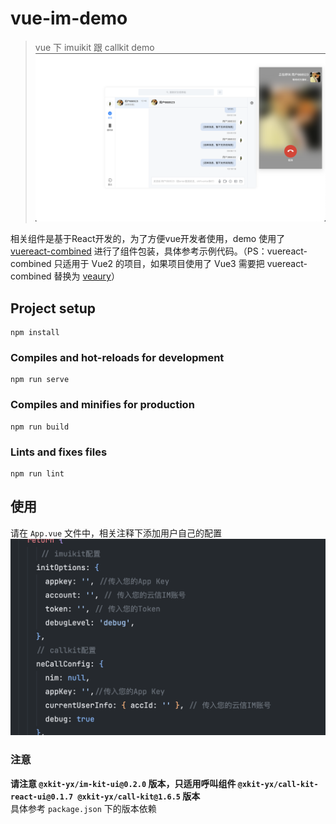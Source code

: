 # vue-im-demo
> vue 下 imuikit 跟 callkit demo
![demo](./demo.png)

相关组件是基于React开发的，为了方便vue开发者使用，demo 使用了 [vuereact-combined](https://github.com/devilwjp/vuereact-combined) 进行了组件包装，具体参考示例代码。（PS：vuereact-combined 只适用于 Vue2 的项目，如果项目使用了 Vue3 需要把 vuereact-combined 替换为 [veaury](https://github.com/devilwjp/veaury)）
## Project setup
```
npm install
```

### Compiles and hot-reloads for development
```
npm run serve
```

### Compiles and minifies for production
```
npm run build
```

### Lints and fixes files
```
npm run lint
```


##  使用
请在 `App.vue` 文件中，相关注释下添加用户自己的配置
![config](./config.png)
### 注意
**请注意 `@xkit-yx/im-kit-ui@0.2.0` 版本，只适用呼叫组件 `@xkit-yx/call-kit-react-ui@0.1.7 @xkit-yx/call-kit@1.6.5` 版本**
<br/>
具体参考 `package.json` 下的版本依赖


